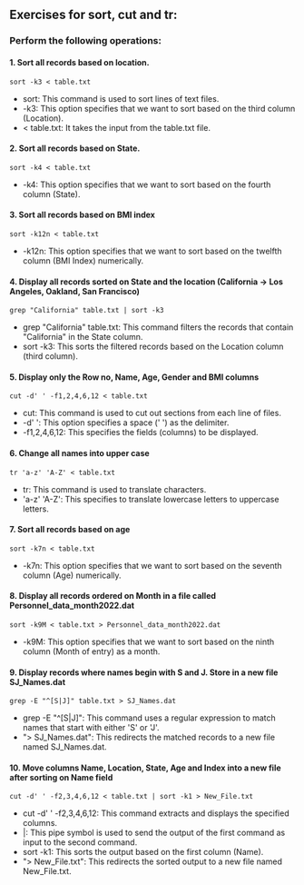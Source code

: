 ## Exercises for sort, cut and tr:



### Perform the following operations:
#### 1. Sort all records based on location.
```
sort -k3 < table.txt
```
- sort: This command is used to sort lines of text files.
- -k3: This option specifies that we want to sort based on the third column (Location).
- < table.txt: It takes the input from the table.txt file.

#### 2. Sort all records based on State.
```
sort -k4 < table.txt
```
- -k4: This option specifies that we want to sort based on the fourth column (State).
#### 3. Sort all records based on BMI index
```
sort -k12n < table.txt
```
- -k12n: This option specifies that we want to sort based on the twelfth column (BMI Index) numerically.

#### 4. Display all records sorted on State and the location (California -> Los Angeles, Oakland, San Francisco)
```
grep "California" table.txt | sort -k3
```
- grep "California" table.txt: This command filters the records that contain "California" in the State column.
- sort -k3: This sorts the filtered records based on the Location column (third column).

#### 5. Display only the Row no, Name, Age, Gender and BMI columns
```
cut -d' ' -f1,2,4,6,12 < table.txt
```
- cut: This command is used to cut out sections from each line of files.
- -d' ': This option specifies a space (' ') as the delimiter.
- -f1,2,4,6,12: This specifies the fields (columns) to be displayed.

#### 6. Change all names into upper case
```
tr 'a-z' 'A-Z' < table.txt
```
- tr: This command is used to translate characters.
- 'a-z' 'A-Z': This specifies to translate lowercase letters to uppercase letters.

#### 7. Sort all records based on age
```
sort -k7n < table.txt
```
- -k7n: This option specifies that we want to sort based on the seventh column (Age) numerically.
  
#### 8. Display all records ordered on Month in a file called Personnel_data_month2022.dat
```
sort -k9M < table.txt > Personnel_data_month2022.dat
```
- -k9M: This option specifies that we want to sort based on the ninth column (Month of entry) as a month.

#### 9. Display records where names begin with S and J. Store in a new file SJ_Names.dat
```
grep -E "^[S|J]" table.txt > SJ_Names.dat
```
- grep -E "^[S|J]": This command uses a regular expression to match names that start with either 'S' or 'J'.
- "> SJ_Names.dat": This redirects the matched records to a new file named SJ_Names.dat.

#### 10. Move columns Name, Location, State, Age and Index into a new file after sorting on Name field
```
cut -d' ' -f2,3,4,6,12 < table.txt | sort -k1 > New_File.txt
```
- cut -d' ' -f2,3,4,6,12: This command extracts and displays the specified columns.
- |: This pipe symbol is used to send the output of the first command as input to the second command.
- sort -k1: This sorts the output based on the first column (Name).
- "> New_File.txt": This redirects the sorted output to a new file named New_File.txt.
